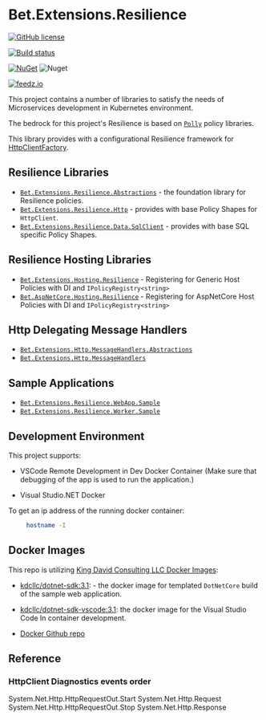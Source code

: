 # Bet.Extensions.Resilience

[![GitHub license](https://img.shields.io/badge/license-MIT-blue.svg?style=flat-square)](https://raw.githubusercontent.com/kdcllc/Bet.Extensions.Resilience/master/LICENSE)

[![Build status](https://ci.appveyor.com/api/projects/status/tmqs7xbq1aqee3md/branch/master?svg=true)](https://ci.appveyor.com/project/kdcllc/bet-extensions-resilience/branch/master)

[![NuGet](https://img.shields.io/nuget/v/Bet.Extensions.Resilience.Abstractions.svg)](https://www.nuget.org/packages?q=Bet.Extensions.Resilience.Abstractions)
![Nuget](https://img.shields.io/nuget/dt/Bet.Extensions.Resilience.Abstractions)

[![feedz.io](https://img.shields.io/badge/endpoint.svg?url=https://f.feedz.io/kdcllc/bet-extensions-resilience/shield/Bet.Extensions.Resilience.Abstractions/latest)](https://f.feedz.io/kdcllc/bet-extensions-resilience/packages/Bet.Extensions.Resilience.Abstractions/latest/download)

This project contains a number of libraries to satisfy the needs of Microservices development in Kubernetes environment.

The bedrock for this project's Resilience is based on [`Polly`](https://github.com/App-vNext/Polly) policy libraries.

This library provides with a configurational Resilience framework for [HttpClientFactory](https://docs.microsoft.com/en-us/dotnet/architecture/microservices/implement-resilient-applications/use-httpclientfactory-to-implement-resilient-http-requests).

## Resilience Libraries

- [`Bet.Extensions.Resilience.Abstractions`](./src/Bet.Extensions.Resilience.Abstractions/) - the foundation library for Resilience policies.
- [`Bet.Extensions.Resilience.Http`](./src/Bet.Extensions.Resilience.Http/) - provides with base Policy Shapes for `HttpClient`.
- [`Bet.Extensions.Resilience.Data.SqlClient`](./src/Bet.Extensions.Resilience.Data.SqlClient/) - provides with base SQL specific Policy Shapes.

## Resilience Hosting Libraries

- [`Bet.Extensions.Hosting.Resilience`](./src/Bet.Extensions.Hosting.Resilience/) - Registering for Generic Host Policies with DI and `IPolicyRegistry<string>`
- [`Bet.AspNetCore.Hosting.Resilience`](./src/Bet.AspNetCore.Hosting.Resilience/) - Registering for AspNetCore Host Policies with DI and `IPolicyRegistry<string>`

## Http Delegating Message Handlers

- [`Bet.Extensions.Http.MessageHandlers.Abstractions`](./src/Bet.Extensions.Http.MessageHandlers.Abstractions/)
- [`Bet.Extensions.Http.MessageHandlers`](./src/Bet.Extensions.Http.MessageHandlers/)

## Sample Applications

- [`Bet.Extensions.Resilience.WebApp.Sample`](./src/Bet.Extensions.Resilience.WebApp.Sample/)
- [`Bet.Extensions.Resilience.Worker.Sample`](./src/Bet.Extensions.Resilience.Worker.Sample/)

## Development Environment

This project supports:

- VSCode Remote Development in Dev Docker Container (Make sure that debugging of the app is used to run the application.)

- Visual Studio.NET Docker

To get an ip address of the running docker container:

```bash
     hostname -I
```

## Docker Images

This repo is utilizing [King David Consulting LLC Docker Images](https://hub.docker.com/u/kdcllc):

- [kdcllc/dotnet-sdk:3.1](https://hub.docker.com/r/kdcllc/dotnet-sdk-vscode):  - the docker image for templated `DotNetCore` build of the sample web application.

- [kdcllc/dotnet-sdk-vscode:3.1](https://hub.docker.com/r/kdcllc/dotnet-sdk/tags): the docker image for the Visual Studio Code In container development.

- [Docker Github repo](https://github.com/kdcllc/docker/blob/master/dotnet/dotnet-docker.md)

## Reference

### HttpClient Diagnostics events order

System.Net.Http.HttpRequestOut.Start
System.Net.Http.Request
System.Net.Http.HttpRequestOut.Stop
System.Net.Http.Response
